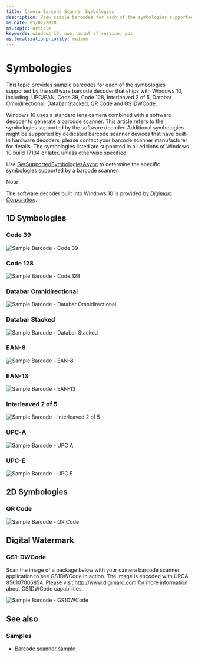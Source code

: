 ```yaml
---
title: Camera Barcode Scanner Symbologies
description: View sample barcodes for each of the symbologies supported by the software barcode decoder that ships with Windows 10.
ms.date: 05/02/2018
ms.topic: article
keywords: windows 10, uwp, point of service, pos
ms.localizationpriority: medium
---
```

# Symbologies

This topic provides sample barcodes for each of the symbologies supported by the software barcode decoder that ships with Windows 10, including: UPC/EAN, Code 39, Code 128, Interleaved 2 of 5, Databar Omnidirectional, Databar Stacked, QR Code and GS1DWCode.

Windows 10 uses a standard lens camera combined with a software decoder to generate a barcode scanner. This article refers to the symbologies supported by the software decoder. Additional symbologies might be supported by dedicated barcode scanner devices that have built-in hardware decoders, please contact your barcode scanner manufacturer for details. The symbologies listed are supported in all editions of Windows 10 build 17134 or later, unless otherwise specified.

Use [GetSupportedSymbologiesAsync](/uwp/api/windows.devices.pointofservice.barcodescanner.getsupportedsymbologiesasync) to determine the specific symbologies supported by a barcode scanner.

> [!NOTE]
> The software decoder built into Windows 10 is provided by [*Digimarc Corporation*](https://www.digimarc.com/).

## 1D Symbologies

### Code 39
![Sample Barcode - Code 39](images/pos/sample-barcode-code39.png)

### Code 128
![Sample Barcode - Code 128](images/pos/sample-barcode-code128.png)

### Databar Omnidirectional
![Sample Barcode - Databar Omnidirectional](images/pos/sample-barcode-databar-omnidirectional.png) 
### Databar Stacked
![Sample Barcode - Databar Stacked](images/pos/sample-barcode-databar-stacked.png)

### EAN-8
![Sample Barcode - EAN-8](images/pos/sample-barcode-ean8.png)

### EAN-13
![Sample Barcode - EAN-13](images/pos/sample-barcode-ean13.png)

### Interleaved 2 of 5
![Sample Barcode - Interleaved 2 of 5](images/pos/sample-barcode-interleaved-2-of-5.png)

### UPC-A
![Sample Barcode - UPC A](images/pos/sample-barcode-upca.png)

### UPC-E
![Sample Barcode - UPC E](images/pos/sample-barcode-upce.png)

## 2D Symbologies
### QR Code
![Sample Barcode - QR Code](images/pos/sample-barcode-qrcode.png)

## Digital Watermark
### GS1-DWCode

Scan the image of a package below with your camera barcode scanner application to see GS1DWCode in action.  The image is encoded with UPCA 856107006854.  Please visit http://www.digimarc.com for more information about GS1DWCode capabilities.

![Sample Barcode - GS1DWCode](images/pos/Rice-Box-V7.jpg)

## See also

### Samples

- [Barcode scanner sample](https://github.com/microsoft/Windows-universal-samples/tree/master/Samples/BarcodeScanner)
